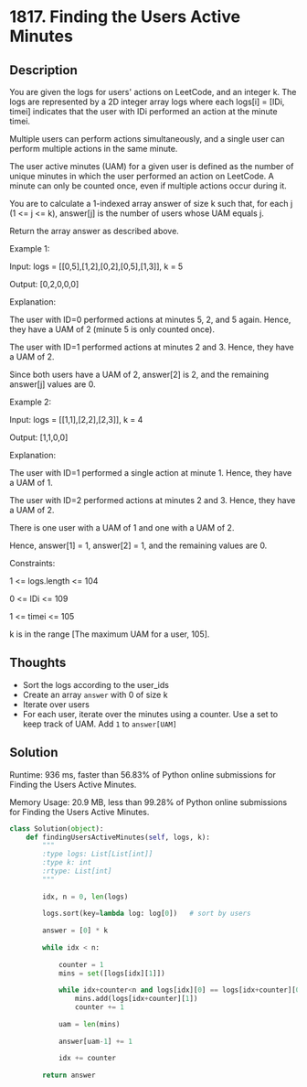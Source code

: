 # 1817. Finding the Users Active Minutes

## Description

You are given the logs for users' actions on LeetCode, and an integer k. The logs are represented by a 2D integer array logs where each logs[i] = [IDi, timei] indicates that the user with IDi performed an action at the minute timei.

Multiple users can perform actions simultaneously, and a single user can perform multiple actions in the same minute.

The user active minutes (UAM) for a given user is defined as the number of unique minutes in which the user performed an action on LeetCode. A minute can only be counted once, even if multiple actions occur during it.

You are to calculate a 1-indexed array answer of size k such that, for each j (1 <= j <= k), answer[j] is the number of users whose UAM equals j.

Return the array answer as described above.

Example 1:

Input: logs = [[0,5],[1,2],[0,2],[0,5],[1,3]], k = 5

Output: [0,2,0,0,0]

Explanation:

The user with ID=0 performed actions at minutes 5, 2, and 5 again. Hence, they have a UAM of 2 (minute 5 is only counted once).

The user with ID=1 performed actions at minutes 2 and 3. Hence, they have a UAM of 2.

Since both users have a UAM of 2, answer[2] is 2, and the remaining answer[j] values are 0.

Example 2:

Input: logs = [[1,1],[2,2],[2,3]], k = 4

Output: [1,1,0,0]

Explanation:

The user with ID=1 performed a single action at minute 1. Hence, they have a UAM of 1.

The user with ID=2 performed actions at minutes 2 and 3. Hence, they have a UAM of 2.

There is one user with a UAM of 1 and one with a UAM of 2.

Hence, answer[1] = 1, answer[2] = 1, and the remaining values are 0.

Constraints:

1 <= logs.length <= 104

0 <= IDi <= 109

1 <= timei <= 105

k is in the range [The maximum UAM for a user, 105].

## Thoughts

- Sort the logs according to the user_ids
- Create an array `answer` with 0 of size k
- Iterate over users
- For each user, iterate over the minutes using a counter. Use a set to keep track of UAM. Add `1` to `answer[UAM]`

## Solution

Runtime: 936 ms, faster than 56.83% of Python online submissions for Finding the Users Active Minutes.

Memory Usage: 20.9 MB, less than 99.28% of Python online submissions for Finding the Users Active Minutes.

```python
class Solution(object):
    def findingUsersActiveMinutes(self, logs, k):
        """
        :type logs: List[List[int]]
        :type k: int
        :rtype: List[int]
        """
        
        idx, n = 0, len(logs)
        
        logs.sort(key=lambda log: log[0])   # sort by users
        
        answer = [0] * k
        
        while idx < n:
            
            counter = 1
            mins = set([logs[idx][1]])
            
            while idx+counter<n and logs[idx][0] == logs[idx+counter][0]:
                mins.add(logs[idx+counter][1])
                counter += 1
            
            uam = len(mins)
            
            answer[uam-1] += 1
            
            idx += counter
        
        return answer
```

